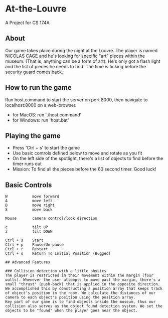 # At-the-Louvre
A Project for CS 174A

## About
Our game takes place during the night at the Louvre. The player is named NICOLAS CAGE and he's looking for specific "art" pieces within the museum. (That is, anything can be a form of art). He's only got a flash light and the list of pieces he needs to find. The time is ticking before the security guard comes back.

## How to run the game
Run host.command to start the server on port 8000, then navigate to localhost:8000 on a web-browser.
- for MacOS: run './host.command'
- for Windows: run 'host.bat' <br>

## Playing the game
- Press 'Ctrl + s' to start the game
- Use basic controls defined below to move and rotate as you fit
- On the left side of the spotlight, there's a list of objects to find before the timer runs out
- Mission: To find all the pieces before the 60 second timer. Good luck!

## Basic Controls
```
W           move forward
A           move left
D           move right
S           move back

Mouse       camera control/look direction

c           tilt UP
z           tilt DOWN

Ctrl + s    Start
Ctrl + p    Pause/Un-pause
Ctrl + r    Restart
Ctrl + o    Return To Initial Position (Bugged)

## Advanced Features

### Collision detection with a little physics
The player is restricted in their movement within the margin (four walls). Whenever the user attempts to move past the margin, there's a small "thrust" (push-back) that is applied in the opposite direction. We accomplished this by constructing a position array that keeps track of object's position in the room. We calculate the distances of our camera to each object's position using the position array.
Key part of our game is to find objects inside the museum, thus our collision also serves as the object found detection system. We set the objects to be "found" when the player goes near the object.

